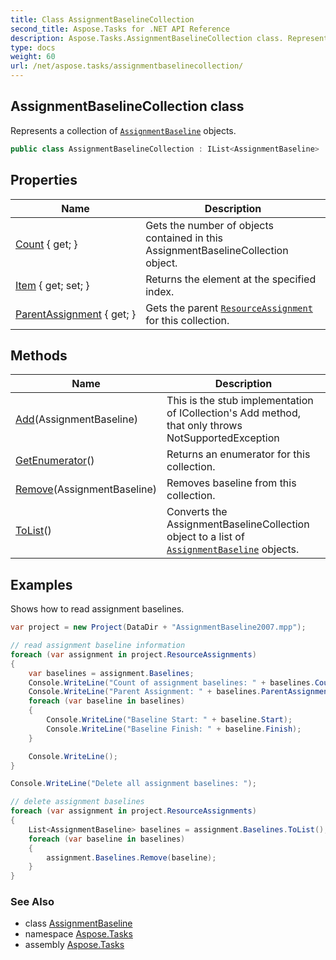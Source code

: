 ```yaml
---
title: Class AssignmentBaselineCollection
second_title: Aspose.Tasks for .NET API Reference
description: Aspose.Tasks.AssignmentBaselineCollection class. Represents a collection of AssignmentBaseline objects
type: docs
weight: 60
url: /net/aspose.tasks/assignmentbaselinecollection/
---
```

## AssignmentBaselineCollection class

Represents a collection of [`AssignmentBaseline`](../assignmentbaseline/) objects.

```csharp
public class AssignmentBaselineCollection : IList<AssignmentBaseline>
```

## Properties

| Name | Description |
| --- | --- |
| [Count](../../aspose.tasks/assignmentbaselinecollection/count/) { get; } | Gets the number of objects contained in this AssignmentBaselineCollection object. |
| [Item](../../aspose.tasks/assignmentbaselinecollection/item/) { get; set; } | Returns the element at the specified index. |
| [ParentAssignment](../../aspose.tasks/assignmentbaselinecollection/parentassignment/) { get; } | Gets the parent [`ResourceAssignment`](../resourceassignment/) for this collection. |

## Methods

| Name | Description |
| --- | --- |
| [Add](../../aspose.tasks/assignmentbaselinecollection/add/)(AssignmentBaseline) | This is the stub implementation of ICollection's Add method, that only throws NotSupportedException |
| [GetEnumerator](../../aspose.tasks/assignmentbaselinecollection/getenumerator/)() | Returns an enumerator for this collection. |
| [Remove](../../aspose.tasks/assignmentbaselinecollection/remove/)(AssignmentBaseline) | Removes baseline from this collection. |
| [ToList](../../aspose.tasks/assignmentbaselinecollection/tolist/)() | Converts the AssignmentBaselineCollection object to a list of [`AssignmentBaseline`](../assignmentbaseline/) objects. |

## Examples

Shows how to read assignment baselines.

```csharp
var project = new Project(DataDir + "AssignmentBaseline2007.mpp");

// read assignment baseline information
foreach (var assignment in project.ResourceAssignments)
{
    var baselines = assignment.Baselines;
    Console.WriteLine("Count of assignment baselines: " + baselines.Count);
    Console.WriteLine("Parent Assignment: " + baselines.ParentAssignment);
    foreach (var baseline in baselines)
    {
        Console.WriteLine("Baseline Start: " + baseline.Start);
        Console.WriteLine("Baseline Finish: " + baseline.Finish);
    }

    Console.WriteLine();
}

Console.WriteLine("Delete all assignment baselines: ");

// delete assignment baselines
foreach (var assignment in project.ResourceAssignments)
{
    List<AssignmentBaseline> baselines = assignment.Baselines.ToList();
    foreach (var baseline in baselines)
    {
        assignment.Baselines.Remove(baseline);
    }
}
```

### See Also

* class [AssignmentBaseline](../assignmentbaseline/)
* namespace [Aspose.Tasks](../../aspose.tasks/)
* assembly [Aspose.Tasks](../../)


